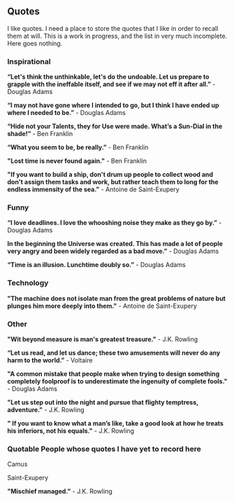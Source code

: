 ## Quotes

I like quotes.  I need a place to store the quotes that I like in order to recall them at will.  This is a work in progress, and the list in very much incomplete. Here goes nothing.

### Inspirational

**“Let's think the unthinkable, let's do the undoable. Let us prepare to grapple with the ineffable itself, and see if we may not eff it after all.”** - Douglas Adams

**“I may not have gone where I intended to go, but I think I have ended up where I needed to be.”** - Douglas Adams

**“Hide not your Talents, they for Use were made. What’s a Sun-Dial in the shade!”** - Ben Franklin

**“What you seem to be, be really.”** - Ben Franklin

**"Lost time is never found again."** - Ben Franklin

**"If you want to build a ship, don't drum up people to collect wood and don't assign them tasks and work, but rather teach them to long for the endless immensity of the sea."** - Antoine de Saint-Exupery

### Funny

**“I love deadlines. I love the whooshing noise they make as they go by.”** - Douglas Adams

**In the beginning the Universe was created. This has made a lot of people very angry and been widely regarded as a bad move.”** - Douglas Adams

**“Time is an illusion. Lunchtime doubly so.”** - Douglas Adams

### Technology

**"The machine does not isolate man from the great problems of nature but plunges him more deeply into them."** - Antoine de Saint-Exupery

### Other

**"Wit beyond measure is man's greatest treasure."** - J.K. Rowling

**“Let us read, and let us dance; these two amusements will never do any harm to the world.”** - Voltaire

**"A common mistake that people make when trying to design something completely foolproof is to underestimate the ingenuity of complete fools."** - Douglas Adams

**"Let us step out into the night and pursue that flighty temptress, adventure."** - J.K. Rowling

**" If you want to know what a man’s like, take a good look at how he treats his inferiors, not his equals."** - J.K. Rowling

### Quotable People whose quotes I have yet to record here

Camus

Saint-Exupery

**"Mischief managed."** - J.K. Rowling
